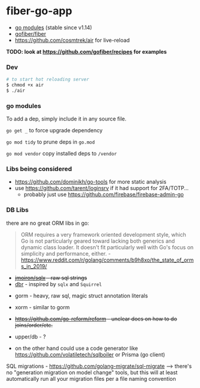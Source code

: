 # fiber-go-app

- [go modules](https://blog.golang.org/migrating-to-go-modules) (stable since v1.14)
- [gofiber/fiber](https://github.com/gofiber/fiber)
- https://github.com/cosmtrek/air for live-reload

**TODO: look at https://github.com/gofiber/recipes for examples**

### Dev

```bash
# to start hot reloading server
$ chmod +x air
$ ./air
```

### go modules

To add a dep, simply include it in any source file.

`go get _` to force upgrade dependency

`go mod tidy` to prune deps in `go.mod`

`go mod vendor` copy installed deps to `/vendor`

### Libs being considered

- https://github.com/dominikh/go-tools for more static analysis
- use https://github.com/tarent/loginsrv if it had support for 2FA/TOTP...
  - probably just use https://github.com/firebase/firebase-admin-go

### DB Libs

there are no great ORM libs in go:

> ORM requires a very framework oriented development style, which Go is not particularly geared toward lacking both generics and dynamic class loader. It doesn't fit particularly well with Go's focus on simplicity and performance, either. - https://www.reddit.com/r/golang/comments/b9h8xo/the_state_of_orms_in_2019/

- ~~[jmoiron/sqlx](https://github.com/jmoiron/sqlx) - raw sql strings~~
- [dbr](https://github.com/gocraft/dbr) - inspired by `sqlx` and `Squirrel`

* gorm - heavy, raw sql, magic struct annotation literals
* xorm - similar to gorm
* ~~https://github.com/go-reform/reform - unclear docs on how to do joins/order/etc.~~
* upper/db - ?

* on the other hand could use a code generator like https://github.com/volatiletech/sqlboiler or Prisma (go client)

SQL migrations - https://github.com/golang-migrate/sql-migrate --> there's no "generation migration on model change" tools, but this will at least automatically run all your migration files per a file naming convention
